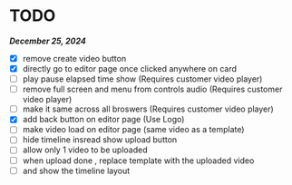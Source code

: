 # TODO

**_December 25, 2024_**

- [x] remove create video button
- [x] directly go to editor page once clicked anywhere on card
- [ ] play pause elapsed time show (Requires customer video player)
- [ ] remove full screen and menu from controls audio (Requires customer video player)
- [ ] make it same across all broswers (Requires customer video player)
- [x] add back button on editor page (Use Logo)
- [ ] make video load on editor page (same video as a template)
- [ ] hide timeline insread show upload button
- [ ] allow only 1 video to be uploaded
- [ ] when upload done , replace template with the uploaded video
- [ ] and show the timeline layout

